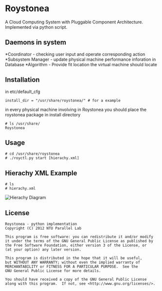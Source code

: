 Roystonea
=========

A Cloud Computing System with Pluggable Component Architecture.
Implemented via python script.


## Daemons in system
*Coordinator - checking user input and operate corresponding action
*Subsystem Manager - update physical machine performance inforation in Database
*Algorithm - Provide fit location the virtual machine should locate


## Installation
in etc/default_cfg
```
install_dir = "/usr/share/roystonea/" # for a example
```
in every physical machine involving in Roystonea
you should place the roystonea package in install directory
```
# ls /usr/share/
Roystonea
```


## Usage
```
# cd /usr/share/roystonea
# ./royctl.py start [hierachy.xml]
```


## Hierachy XML Example
```
# ls
# hierachy.xml
```
![Hierachy Diagram](http://cloud.github.com/downloads/ot32em/Roystonea/hierachy2.png)


## License
    Roystonea - python implementation
    Copyright (C) 2012 NTU Parallel Lab

    This program is free software: you can redistribute it and/or modify
    it under the terms of the GNU General Public License as published by
    the Free Software Foundation, either version 3 of the License, or
    (at your option) any later version.

    This program is distributed in the hope that it will be useful,
    but WITHOUT ANY WARRANTY; without even the implied warranty of
    MERCHANTABILITY or FITNESS FOR A PARTICULAR PURPOSE.  See the
    GNU General Public License for more details.

    You should have received a copy of the GNU General Public License
    along with this program.  If not, see <http://www.gnu.org/licenses/>.